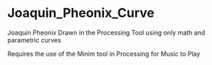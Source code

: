 # Joaquin_Pheonix_Curve
Joaquin Pheonix Drawn in the Processing Tool using only math and parametric curves

Requires the use of the Minim tool in Processing for Music to Play
